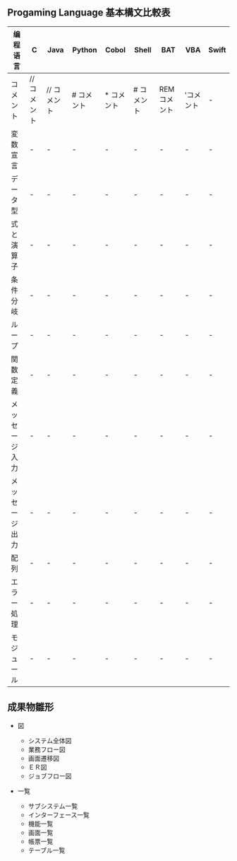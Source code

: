 ## Progaming Language 基本構文比較表

|编程语言|C|Java|Python|Cobol|Shell|BAT|VBA|Swift|
|-|-|-|-|-|-|-|-|-|
|コメント|// コメント|// コメント|# コメント|* コメント|# コメント|REM コメント|'コメント|-|
|変数宣言|-|-|-|-|-|-|-|-|
|データ型|-|-|-|-|-|-|-|-|
|式と演算子|-|-|-|-|-|-|-|-|
|条件分岐|-|-|-|-|-|-|-|-|
|ループ|-|-|-|-|-|-|-|-|
|関数定義|-|-|-|-|-|-|-|-|
|メッセージ入力|-|-|-|-|-|-|-|-|
|メッセージ出力|-|-|-|-|-|-|-|-|
|配列|-|-|-|-|-|-|-|-|
|エラー処理|-|-|-|-|-|-|-|-|
|モジュール|-|-|-|-|-|-|-|-|

## 成果物雛形
- 図
    + システム全体図
    + 業務フロー図
    + 画面遷移図
    + ＥＲ図
    + ジョブフロー図

- 一覧
    + サブシステム一覧
    + インターフェース一覧
    + 機能一覧
    + 画面一覧
    + 帳票一覧
    + テーブル一覧